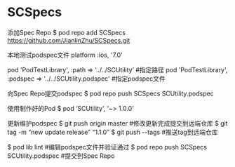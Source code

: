 # SCSpecs

添加Spec Repo
$ pod repo add SCSpecs https://github.com/JianlinZhu/SCSpecs.git

本地测试podspec文件
 platform :ios, '7.0'
 
 pod 'PodTestLibrary', :path => ‘../../SCUtility’      		#指定路径
 pod 'PodTestLibrary', :podspec => '../../SCUtility.podspec'  	#指定podspec文件


向Spec Repo提交podspec
$ pod repo push SCSpecs SCUtility.podspec

使用制作好的Pod
$ pod ‘SCUtility’, '~> 1.0.0’

更新维护podspec
$ git push origin master     			#修改更新完成提交到远端仓库
$ git tag -m “new update release" “1.1.0”
$ git push --tags     				#推送tag到远端仓库

$ pod lib lint 					#编辑podspec文件并验证通过
$ pod repo push SCSpecs SCUtility.podspec	#提交到Spec Repo
